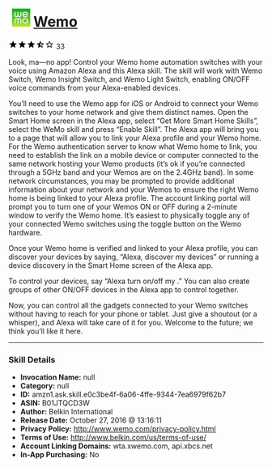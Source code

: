 # &nbsp;<img src="skill_icon" alt="Wemo icon" width="36"> [Wemo](http://alexa.amazon.com/#skills/amzn1.ask.skill.e0c3be4f-6a06-4ffe-9344-7ea6979f62b7)
![3.8 stars](../../images/ic_star_black_18dp_1x.png)![3.8 stars](../../images/ic_star_black_18dp_1x.png)![3.8 stars](../../images/ic_star_black_18dp_1x.png)![3.8 stars](../../images/ic_star_half_black_18dp_1x.png)![3.8 stars](../../images/ic_star_border_black_18dp_1x.png) 33

Look, ma—no app! Control your Wemo home automation switches with your voice using Amazon Alexa and this Alexa skill.  The skill will work with Wemo Switch, Wemo Insight Switch, and Wemo Light Switch, enabling ON/OFF voice commands from your Alexa-enabled devices.

You’ll need to use the Wemo app for iOS or Android to connect your Wemo switches to your home network and give them distinct names.  Open the Smart Home screen in the Alexa app, select “Get More Smart Home Skills”, select the WeMo skill and press “Enable Skill”.  The Alexa app will bring you to a page that will allow you to link your Alexa profile and your Wemo home.  For the Wemo authentication server to know what Wemo home to link, you need to establish the link on a mobile device or computer connected to the same network hosting your Wemo products (it’s ok if you’re connected through a 5GHz band and your Wemos are on the 2.4GHz band). In some network circumstances, you may be prompted to provide additional information about your network and your Wemos to ensure the right Wemo home is being linked to your Alexa profile.  The account linking portal will prompt you to turn one of your Wemos ON or OFF during a 2-minute window to verify the Wemo home.  It’s easiest to physically toggle any of your connected Wemo switches using the toggle button on the Wemo hardware.
 
Once your Wemo home is verified and linked to your Alexa profile, you can discover your devices by saying, “Alexa, discover my devices” or running a device discovery in the Smart Home screen of the Alexa app.
 
To control your devices, say “Alexa turn on/off my <device name>.”  You can also create groups of other ON/OFF devices in the Alexa app to control together.
 
Now, you can control all the gadgets connected to your Wemo switches without having to reach for your phone or tablet.  Just give a shoutout (or a whisper), and Alexa will take care of it for you. Welcome to the future; we think you’ll like it here.

***

### Skill Details

* **Invocation Name:** null
* **Category:** null
* **ID:** amzn1.ask.skill.e0c3be4f-6a06-4ffe-9344-7ea6979f62b7
* **ASIN:** B01JTQCD3W
* **Author:** Belkin International
* **Release Date:** October 27, 2016 @ 13:16:11
* **Privacy Policy:** http://www.wemo.com/privacy-policy.html
* **Terms of Use:** http://www.belkin.com/us/terms-of-use/
* **Account Linking Domains:** wta.xwemo.com, api.xbcs.net
* **In-App Purchasing:** No
